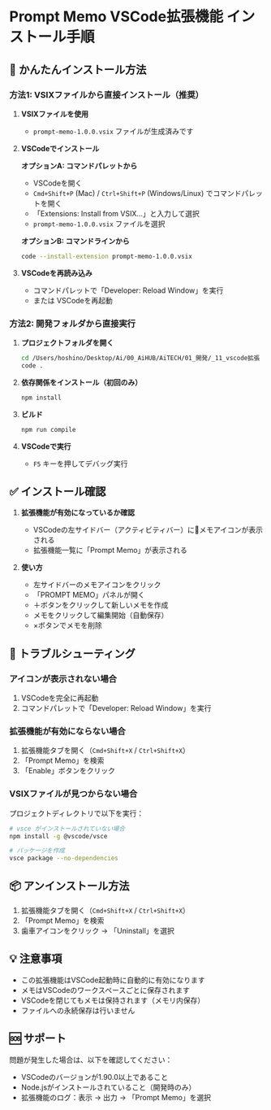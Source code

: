 # Prompt Memo VSCode拡張機能 インストール手順

## 🚀 かんたんインストール方法

### 方法1: VSIXファイルから直接インストール（推奨）

1. **VSIXファイルを使用**
   - `prompt-memo-1.0.0.vsix` ファイルが生成済みです

2. **VSCodeでインストール**
   
   **オプションA: コマンドパレットから**
   - VSCodeを開く
   - `Cmd+Shift+P` (Mac) / `Ctrl+Shift+P` (Windows/Linux) でコマンドパレットを開く
   - 「Extensions: Install from VSIX...」と入力して選択
   - `prompt-memo-1.0.0.vsix` ファイルを選択
   
   **オプションB: コマンドラインから**
   ```bash
   code --install-extension prompt-memo-1.0.0.vsix
   ```

3. **VSCodeを再読み込み**
   - コマンドパレットで「Developer: Reload Window」を実行
   - または VSCodeを再起動

### 方法2: 開発フォルダから直接実行

1. **プロジェクトフォルダを開く**
   ```bash
   cd /Users/hoshino/Desktop/Ai/00_AiHUB/AiTECH/01_開発/_11_vscode拡張
   code .
   ```

2. **依存関係をインストール（初回のみ）**
   ```bash
   npm install
   ```

3. **ビルド**
   ```bash
   npm run compile
   ```

4. **VSCodeで実行**
   - `F5` キーを押してデバッグ実行

## ✅ インストール確認

1. **拡張機能が有効になっているか確認**
   - VSCodeの左サイドバー（アクティビティバー）に📝メモアイコンが表示される
   - 拡張機能一覧に「Prompt Memo」が表示される

2. **使い方**
   - 左サイドバーのメモアイコンをクリック
   - 「PROMPT MEMO」パネルが開く
   - ＋ボタンをクリックして新しいメモを作成
   - メモをクリックして編集開始（自動保存）
   - ×ボタンでメモを削除

## 🔧 トラブルシューティング

### アイコンが表示されない場合
1. VSCodeを完全に再起動
2. コマンドパレットで「Developer: Reload Window」を実行

### 拡張機能が有効にならない場合
1. 拡張機能タブを開く（`Cmd+Shift+X` / `Ctrl+Shift+X`）
2. 「Prompt Memo」を検索
3. 「Enable」ボタンをクリック

### VSIXファイルが見つからない場合
プロジェクトディレクトリで以下を実行：
```bash
# vsce がインストールされていない場合
npm install -g @vscode/vsce

# パッケージを作成
vsce package --no-dependencies
```

## 📦 アンインストール方法

1. 拡張機能タブを開く（`Cmd+Shift+X` / `Ctrl+Shift+X`）
2. 「Prompt Memo」を検索
3. 歯車アイコンをクリック → 「Uninstall」を選択

## 💡 注意事項

- この拡張機能はVSCode起動時に自動的に有効になります
- メモはVSCodeのワークスペースごとに保存されます
- VSCodeを閉じてもメモは保持されます（メモリ内保存）
- ファイルへの永続保存は行いません

## 🆘 サポート

問題が発生した場合は、以下を確認してください：
- VSCodeのバージョンが1.90.0以上であること
- Node.jsがインストールされていること（開発時のみ）
- 拡張機能のログ：表示 → 出力 → 「Prompt Memo」を選択
